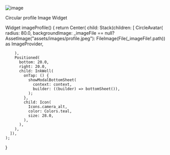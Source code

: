 


![image](https://user-images.githubusercontent.com/74248353/186896600-121a13fb-99c2-49d9-a87c-c16e9f4c3637.png)



Circular profile Image  Widget

Widget imageProfile() {
    return Center(
      child: Stack(children: <Widget>[
        CircleAvatar(
          radius: 80.0,
           backgroundImage: _imageFile == null?
           AssetImage("assets/images/profile.jpeg"):
           FileImage(File(_imageFile!.path)) as ImageProvider,

        ),
        Positioned(
          bottom: 20.0,
          right: 20.0,
          child: InkWell(
            onTap: () {
              showModalBottomSheet(
                context: context,
                builder: ((builder) => bottomSheet()),
              );
            },
            child: Icon(
              Icons.camera_alt,
              color: Colors.teal,
              size: 28.0,
            ),
          ),
        ),
      ]),
    );
    
  }
